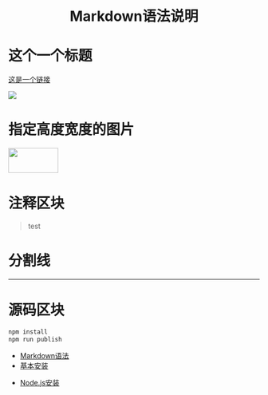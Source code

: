 <h1 align="center">Markdown语法说明</h1>

# 这个一个标题

[这是一个链接](http://github.com/178518)

![](http://ww4.sinaimg.cn/bmiddle/aa397b7fjw1dzplsgpdw5j.jpg)

# 指定高度宽度的图片
<img src="http://ww4.sinaimg.cn/bmiddle/aa397b7fjw1dzplsgpdw5j.jpg" width="100" height="50"/>

# 注释区块

> test

# 分割线

***

# 源码区块

```javascript
npm install 
npm run publish
```

* [Markdown语法](Markdown.md)
* [基本安装](react/README.md)
 - [Node.js安装](react/Nodejsinstall.md)